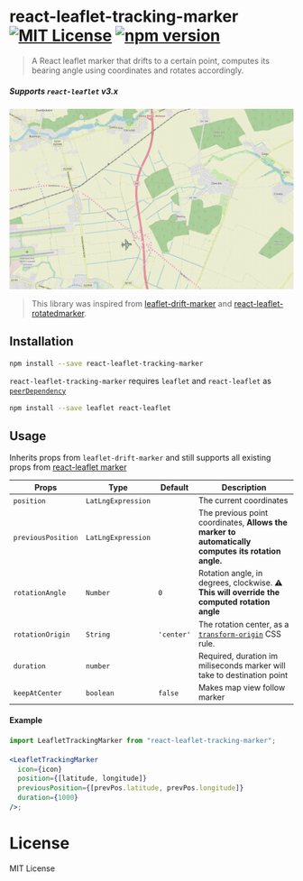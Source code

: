 # react-leaflet-tracking-marker [![MIT License](https://img.shields.io/badge/license-MIT-brightgreen.svg?style=plastic)](http://opensource.org/licenses/MIT) [![npm version](https://badge.fury.io/js/leaflet-marker-rotation.svg)]()

> A React leaflet marker that drifts to a certain point, computes its bearing angle using coordinates and rotates accordingly.

##### Supports `react-leaflet` v3.x

!["IMG"](./src/demo/planeDemo.gif "example")

> This library was inspired from [leaflet-drift-marker](https://github.com/hugobarragon/leaflet-drift-marker#drift_marker-with-leaflet) and [react-leaflet-rotatedmarker](https://github.com/verdie-g/react-leaflet-rotatedmarker).

## Installation

```bash
npm install --save react-leaflet-tracking-marker
```

`react-leaflet-tracking-marker` requires `leaflet` and `react-leaflet` as [`peerDependency`](https://docs.npmjs.com/files/package.json#peerdependencies)

```bash
npm install --save leaflet react-leaflet
```

## Usage

Inherits props from `leaflet-drift-marker` and still supports all existing props from [react-leaflet marker](https://react-leaflet.js.org/docs/api-components/#marker)

| Props              | Type                | Default    | Description                                                                                                                 |
| ------------------ | ------------------ | ---------- | --------------------------------------------------------------------------------------------------------------------------- |
| `position`         | `LatLngExpression`  |            | The current coordinates                                                                                                     |
| `previousPosition` | `LatLngExpression`  |            | The previous point coordinates, **Allows the marker to automatically computes its rotation angle.**                         |
| `rotationAngle`    | `Number`           | `0`        | Rotation angle, in degrees, clockwise. **⚠ This will override the computed rotation angle**                               |
| `rotationOrigin`   | `String`           | `'center'` | The rotation center, as a [`transform-origin`](https://developer.mozilla.org/en-US/docs/Web/CSS/transform-origin) CSS rule. |
| `duration`         | `number`           |      | Required, duration im miliseconds marker will take to destination point                                                     |
| `keepAtCenter`     | `boolean`          | `false`    | Makes map view follow marker                                                                                                |

#### Example

```jsx
import LeafletTrackingMarker from "react-leaflet-tracking-marker";

<LeafletTrackingMarker
  icon={icon}
  position={[latitude, longitude]}
  previousPosition={[prevPos.latitude, prevPos.longitude]}
  duration={1000}
/>;
```

# License

MIT License
